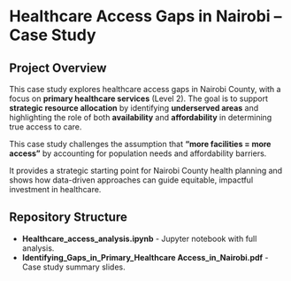 # Healthcare Access Gaps in Nairobi – Case Study

## Project Overview

This case study explores healthcare access gaps in Nairobi County, with a focus on **primary healthcare services** (Level 2). The goal is to support **strategic resource allocation** by identifying **underserved areas** and highlighting the role of both **availability** and **affordability** in determining true access to care.

This case study challenges the assumption that **“more facilities = more access”** by accounting for population needs and affordability barriers.

It provides a strategic starting point for Nairobi County health planning and shows how data-driven approaches can guide equitable, impactful investment in healthcare.

## Repository Structure

- **Healthcare_access_analysis.ipynb** - Jupyter notebook with full analysis.
- **Identifying_Gaps_in_Primary_Healthcare Access_in_Nairobi.pdf** - Case study summary slides.

